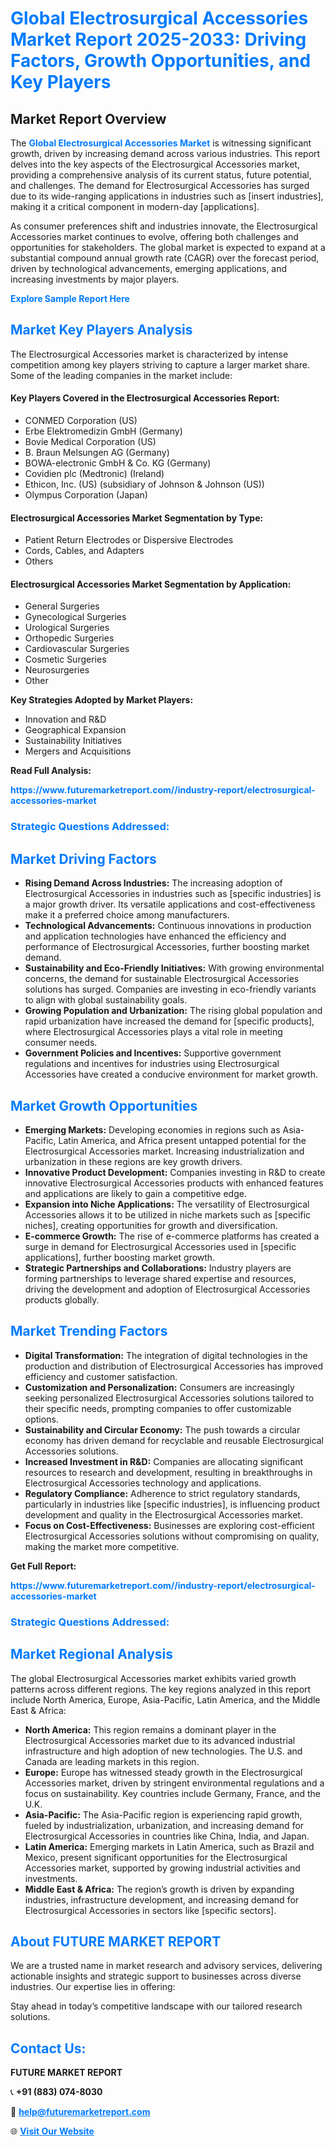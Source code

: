 <h1 style="color: #007BFF;">Global Electrosurgical Accessories Market Report 2025-2033: Driving Factors, Growth Opportunities, and Key Players</h1>

<section id="overview">
<h2>Market Report Overview</h2>
<p>The <a href="https://www.futuremarketreport.com//industry-report/electrosurgical-accessories-market" style="color: #007BFF; text-decoration: none;"><strong>Global Electrosurgical Accessories Market</strong></a> is witnessing significant growth, driven by increasing demand across various industries. This report delves into the key aspects of the Electrosurgical Accessories market, providing a comprehensive analysis of its current status, future potential, and challenges. The demand for Electrosurgical Accessories has surged due to its wide-ranging applications in industries such as [insert industries], making it a critical component in modern-day [applications].</p>
<p>As consumer preferences shift and industries innovate, the Electrosurgical Accessories market continues to evolve, offering both challenges and opportunities for stakeholders. The global market is expected to expand at a substantial compound annual growth rate (CAGR) over the forecast period, driven by technological advancements, emerging applications, and increasing investments by major players.</p>
</section>

<section id="overview">
<p><a href="https://www.futuremarketreport.com//request-sample/reportId=55049" style="color: #007BFF; text-decoration: none;"><strong>Explore Sample Report Here</strong></a></p>
</section>

<section id="key-players">
<h2 style="color: #007BFF;">Market Key Players Analysis</h2>
<p>The Electrosurgical Accessories market is characterized by intense competition among key players striving to capture a larger market share. Some of the leading companies in the market include:</p>
<h4>Key Players Covered in the Electrosurgical Accessories Report:</h4>
<ul><li>CONMED Corporation (US)</li><li>Erbe Elektromedizin GmbH (Germany)</li><li>Bovie Medical Corporation (US)</li><li>B. Braun Melsungen AG (Germany)</li><li>BOWA-electronic GmbH &amp; Co. KG (Germany)</li><li>Covidien plc (Medtronic) (Ireland)</li><li>Ethicon, Inc. (US) (subsidiary of Johnson &amp; Johnson (US))</li><li>Olympus Corporation (Japan)</li></ul>
<h4>Electrosurgical Accessories Market Segmentation by Type:</h4>
<ul><li>Patient Return Electrodes or Dispersive Electrodes</li><li>Cords, Cables, and Adapters</li><li>Others</li></ul>

<h4>Electrosurgical Accessories Market Segmentation by Application:</h4>
<ul><li>General Surgeries</li><li>Gynecological Surgeries</li><li>Urological Surgeries</li><li>Orthopedic Surgeries</li><li>Cardiovascular Surgeries</li><li>Cosmetic Surgeries</li><li>Neurosurgeries</li><li>Other</li></ul>
<p><strong>Key Strategies Adopted by Market Players:</strong></p>
<ul>
<li>Innovation and R&D</li>
<li>Geographical Expansion</li>
<li>Sustainability Initiatives</li>
<li>Mergers and Acquisitions</li>
</ul>
</section>

<section>
<p><strong>Read Full Analysis: </strong></p><a href="https://www.futuremarketreport.com//industry-report/electrosurgical-accessories-market" style="color: #007BFF; text-decoration: none;"><strong>https://www.futuremarketreport.com//industry-report/electrosurgical-accessories-market</strong></a>
<h3 style="color: #007BFF;">Strategic Questions Addressed:</h3>
</section>

<section id="driving-factors">
<h2 style="color: #007BFF;">Market Driving Factors</h2>
<ul>
<li><strong>Rising Demand Across Industries:</strong> The increasing adoption of Electrosurgical Accessories in industries such as [specific industries] is a major growth driver. Its versatile applications and cost-effectiveness make it a preferred choice among manufacturers.</li>
<li><strong>Technological Advancements:</strong> Continuous innovations in production and application technologies have enhanced the efficiency and performance of Electrosurgical Accessories, further boosting market demand.</li>
<li><strong>Sustainability and Eco-Friendly Initiatives:</strong> With growing environmental concerns, the demand for sustainable Electrosurgical Accessories solutions has surged. Companies are investing in eco-friendly variants to align with global sustainability goals.</li>
<li><strong>Growing Population and Urbanization:</strong> The rising global population and rapid urbanization have increased the demand for [specific products], where Electrosurgical Accessories plays a vital role in meeting consumer needs.</li>
<li><strong>Government Policies and Incentives:</strong> Supportive government regulations and incentives for industries using Electrosurgical Accessories have created a conducive environment for market growth.</li>
</ul>
</section>

<section id="growth-opportunities">
<h2 style="color: #007BFF;">Market Growth Opportunities</h2>
<ul>
<li><strong>Emerging Markets:</strong> Developing economies in regions such as Asia-Pacific, Latin America, and Africa present untapped potential for the Electrosurgical Accessories market. Increasing industrialization and urbanization in these regions are key growth drivers.</li>
<li><strong>Innovative Product Development:</strong> Companies investing in R&D to create innovative Electrosurgical Accessories products with enhanced features and applications are likely to gain a competitive edge.</li>
<li><strong>Expansion into Niche Applications:</strong> The versatility of Electrosurgical Accessories allows it to be utilized in niche markets such as [specific niches], creating opportunities for growth and diversification.</li>
<li><strong>E-commerce Growth:</strong> The rise of e-commerce platforms has created a surge in demand for Electrosurgical Accessories used in [specific applications], further boosting market growth.</li>
<li><strong>Strategic Partnerships and Collaborations:</strong> Industry players are forming partnerships to leverage shared expertise and resources, driving the development and adoption of Electrosurgical Accessories products globally.</li>
</ul>
</section>

<section id="trending-factors">
<h2 style="color: #007BFF;">Market Trending Factors</h2>
<ul>
<li><strong>Digital Transformation:</strong> The integration of digital technologies in the production and distribution of Electrosurgical Accessories has improved efficiency and customer satisfaction.</li>
<li><strong>Customization and Personalization:</strong> Consumers are increasingly seeking personalized Electrosurgical Accessories solutions tailored to their specific needs, prompting companies to offer customizable options.</li>
<li><strong>Sustainability and Circular Economy:</strong> The push towards a circular economy has driven demand for recyclable and reusable Electrosurgical Accessories solutions.</li>
<li><strong>Increased Investment in R&D:</strong> Companies are allocating significant resources to research and development, resulting in breakthroughs in Electrosurgical Accessories technology and applications.</li>
<li><strong>Regulatory Compliance:</strong> Adherence to strict regulatory standards, particularly in industries like [specific industries], is influencing product development and quality in the Electrosurgical Accessories market.</li>
<li><strong>Focus on Cost-Effectiveness:</strong> Businesses are exploring cost-efficient Electrosurgical Accessories solutions without compromising on quality, making the market more competitive.</li>
</ul>
</section>

<section>
<p><strong>Get Full Report: </strong></p><a href="https://www.futuremarketreport.com//industry-report/electrosurgical-accessories-market" style="color: #007BFF; text-decoration: none;"><strong>https://www.futuremarketreport.com//industry-report/electrosurgical-accessories-market</strong></a>
<h3 style="color: #007BFF;">Strategic Questions Addressed:</h3>
</section>


<section id="regional-analysis">
<h2 style="color: #007BFF;">Market Regional Analysis</h2>
<p>The global Electrosurgical Accessories market exhibits varied growth patterns across different regions. The key regions analyzed in this report include North America, Europe, Asia-Pacific, Latin America, and the Middle East & Africa:</p>
<ul>
<li><strong>North America:</strong> This region remains a dominant player in the Electrosurgical Accessories market due to its advanced industrial infrastructure and high adoption of new technologies. The U.S. and Canada are leading markets in this region.</li>
<li><strong>Europe:</strong> Europe has witnessed steady growth in the Electrosurgical Accessories market, driven by stringent environmental regulations and a focus on sustainability. Key countries include Germany, France, and the U.K.</li>
<li><strong>Asia-Pacific:</strong> The Asia-Pacific region is experiencing rapid growth, fueled by industrialization, urbanization, and increasing demand for Electrosurgical Accessories in countries like China, India, and Japan.</li>
<li><strong>Latin America:</strong> Emerging markets in Latin America, such as Brazil and Mexico, present significant opportunities for the Electrosurgical Accessories market, supported by growing industrial activities and investments.</li>
<li><strong>Middle East & Africa:</strong> The region’s growth is driven by expanding industries, infrastructure development, and increasing demand for Electrosurgical Accessories in sectors like [specific sectors].</li>
</ul>
</section>

<footer>
<h2 style="color: #007BFF;">About FUTURE MARKET REPORT</h2>
<p>We are a trusted name in market research and advisory services, delivering actionable insights and strategic support to businesses across diverse industries. Our expertise lies in offering:</p>

<p>Stay ahead in today’s competitive landscape with our tailored research solutions.</p>

<h2 style="color: #007BFF;">Contact Us:</h2>
<p><strong>FUTURE MARKET REPORT</strong></p>
<p>📞 <strong>+91 (883) 074-8030</strong></p>
<p>📧 <strong><a href="mailto:help@futuremarketreport.com" style="color: #007BFF;">help@futuremarketreport.com</a></strong></p>
<p>🌐 <strong><a href="https://www.futuremarketreport.com/" style="color: #007BFF;">Visit Our Website</a></strong></p>
</footer>